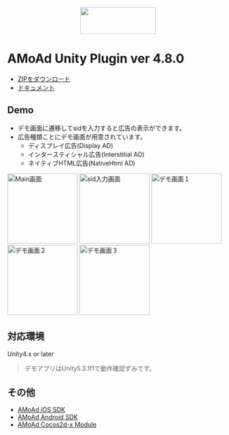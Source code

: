 <div align="center">
<img width="172" height="61" src="http://www.amoad.com/images/logo.png">
</div>

# AMoAd Unity Plugin ver 4.8.0

- [ZIPをダウンロード](https://github.com/amoad/amoad-unity-plugin/archive/v4.8.zip)
- [ドキュメント](https://github.com/amoad/amoad-unity-plugin/wiki)

## Demo
* デモ画面に遷移してsidを入力すると広告の表示ができます。
* 広告種類ことにデモ画面が用意されています。
  * ディスプレイ広告(Display AD)
  * インタースティシャル広告(Interstitial AD)
  * ネイティブHTML広告(NativeHtml AD)

<div>
	<img src="/Images/MainScene.png" width=160 alt="Main画面">
	<img src="/Images/FormScene.png" width=160 alt="sid入力画面">
	<img src="/Images/DisplayScene.png" width=160 alt="デモ画面１">
	<img src="/Images/InterstitialScene.png" width=160 alt="デモ画面２">
	<img src="/Images/NativeHtmlScene.png" width=160 alt="デモ画面３">
</div>


## 対応環境

Unity4.x or later
> デモアプリはUnity5.3.1f1で動作確認ずみです。

## その他
- [AMoAd iOS SDK](https://github.com/amoad/amoad-ios-sdk)
- [AMoAd Android SDK](https://github.com/amoad/amoad-android-sdk)
- [AMoAd Cocos2d-x Module](https://github.com/amoad/amoad-cocos2dx-module)

